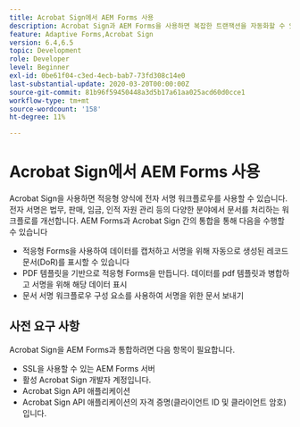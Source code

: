 ```yaml
---
title: Acrobat Sign에서 AEM Forms 사용
description: Acrobat Sign과 AEM Forms을 사용하면 복잡한 트랜잭션을 자동화할 수 있고, 원활한 디지털 경험의 일부로 법적 전자 서명을 포함시킬 수 있습니다.
feature: Adaptive Forms,Acrobat Sign
version: 6.4,6.5
topic: Development
role: Developer
level: Beginner
exl-id: 0be61f04-c3ed-4ecb-bab7-73fd308c14e0
last-substantial-update: 2020-03-20T00:00:00Z
source-git-commit: 81b96f59450448a3d5b17a61aa025acd60d0cce1
workflow-type: tm+mt
source-wordcount: '158'
ht-degree: 11%

---
```


# Acrobat Sign에서 AEM Forms 사용

Acrobat Sign을 사용하면 적응형 양식에 전자 서명 워크플로우를 사용할 수 있습니다. 전자 서명은 법무, 판매, 임금, 인적 자원 관리 등의 다양한 분야에서 문서를 처리하는 워크플로를 개선합니다.
AEM Forms과 Acrobat Sign 간의 통합을 통해 다음을 수행할 수 있습니다

* 적응형 Forms을 사용하여 데이터를 캡처하고 서명을 위해 자동으로 생성된 레코드 문서(DoR)를 표시할 수 있습니다
* PDF 템플릿을 기반으로 적응형 Forms을 만듭니다. 데이터를 pdf 템플릿과 병합하고 서명을 위해 해당 데이터 표시
* 문서 서명 워크플로우 구성 요소를 사용하여 서명을 위한 문서 보내기

## 사전 요구 사항

Acrobat Sign을 AEM Forms과 통합하려면 다음 항목이 필요합니다.

* SSL을 사용할 수 있는 AEM Forms 서버
* 활성 Acrobat Sign 개발자 계정입니다.
* Acrobat Sign API 애플리케이션
* Acrobat Sign API 애플리케이션의 자격 증명(클라이언트 ID 및 클라이언트 암호)입니다.
